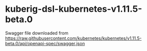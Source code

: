 # kuberig-dsl-kubernetes-v1.11.5-beta.0

Swagger file downloaded from https://raw.githubusercontent.com/kubernetes/kubernetes/v1.11.5-beta.0/api/openapi-spec/swagger.json
